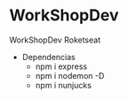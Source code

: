 # WorkShopDev
WorkShopDev Roketseat


* Dependencias
    * npm i express
    * npm i nodemon -D
    * npm i nunjucks
